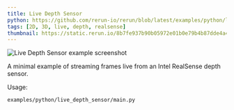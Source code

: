 ```yaml
---
title: Live Depth Sensor
python: https://github.com/rerun-io/rerun/blob/latest/examples/python/live_depth_sensor/main.py
tags: [2D, 3D, live, depth, realsense]
thumbnail: https://static.rerun.io/8b7fe937b90b05972e01b0e79b4b87dde4a47914_live_depth_sensor_480w.png
---
```


<picture>
  <source media="(max-width: 480px)" srcset="https://static.rerun.io/8b7fe937b90b05972e01b0e79b4b87dde4a47914_live_depth_sensor_480w.png">
  <source media="(max-width: 768px)" srcset="https://static.rerun.io/47892d2f54f3e4a529ad3d89aef1077f0ee00851_live_depth_sensor_768w.png">
  <source media="(max-width: 1024px)" srcset="https://static.rerun.io/8d80e7bc742fd81540b108f41213b9908af40ce5_live_depth_sensor_1024w.png">
  <source media="(max-width: 1200px)" srcset="https://static.rerun.io/dd76ee07bd01527b6b7dcc26794851ce1e4f782e_live_depth_sensor_1200w.png">
  <img src="https://static.rerun.io/d3c0392bebe2003d24110a779d6f6748167772d8_live_depth_sensor_full.png" alt="Live Depth Sensor example screenshot">
</picture>


A minimal example of streaming frames live from an Intel RealSense depth sensor.

Usage:
```
examples/python/live_depth_sensor/main.py
```
